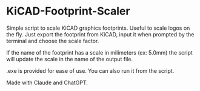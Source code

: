 # KiCAD-Footprint-Scaler
 Simple script to scale KiCAD graphics footprints. Useful to scale logos on the fly.
 Just export the footprint from KiCAD, input it when prompted by the terminal and choose the scale factor.

 If the name of the footprint has a scale in milimeters (ex: 5.0mm) the script will update the scale in the name of the output file.

 .exe is provided for ease of use. You can also run it from the script.

 Made with Claude and ChatGPT.
